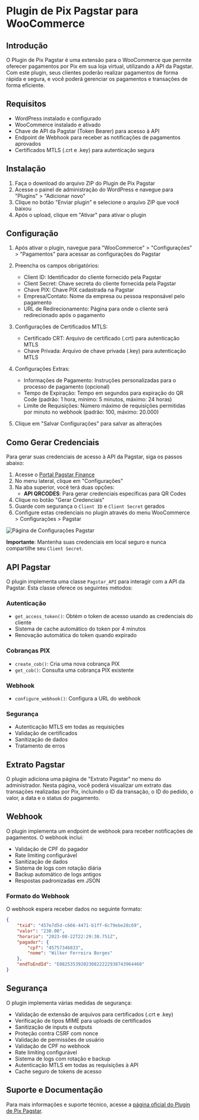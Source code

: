 # Plugin de Pix Pagstar para WooCommerce

## Introdução

O Plugin de Pix Pagstar é uma extensão para o WooCommerce que permite oferecer pagamentos por Pix em sua loja virtual, utilizando a API da Pagstar. Com este plugin, seus clientes poderão realizar pagamentos de forma rápida e segura, e você poderá gerenciar os pagamentos e transações de forma eficiente.

## Requisitos

* WordPress instalado e configurado
* WooCommerce instalado e ativado
* Chave de API da Pagstar (Token Bearer) para acesso à API
* Endpoint de Webhook para receber as notificações de pagamentos aprovados
* Certificados MTLS (.crt e .key) para autenticação segura

## Instalação

1. Faça o download do arquivo ZIP do Plugin de Pix Pagstar
2. Acesse o painel de administração do WordPress e navegue para "Plugins" > "Adicionar novo"
3. Clique no botão "Enviar plugin" e selecione o arquivo ZIP que você baixou
4. Após o upload, clique em "Ativar" para ativar o plugin

## Configuração

1. Após ativar o plugin, navegue para "WooCommerce" > "Configurações" > "Pagamentos" para acessar as configurações do Pagstar

2. Preencha os campos obrigatórios:
   * Client ID: Identificador do cliente fornecido pela Pagstar
   * Client Secret: Chave secreta do cliente fornecida pela Pagstar
   * Chave PIX: Chave PIX cadastrada na Pagstar
   * Empresa/Contato: Nome da empresa ou pessoa responsável pelo pagamento
   * URL de Redirecionamento: Página para onde o cliente será redirecionado após o pagamento

3. Configurações de Certificados MTLS:
   * Certificado CRT: Arquivo de certificado (.crt) para autenticação MTLS
   * Chave Privada: Arquivo de chave privada (.key) para autenticação MTLS

4. Configurações Extras:
   * Informações de Pagamento: Instruções personalizadas para o processo de pagamento (opcional)
   * Tempo de Expiração: Tempo em segundos para expiração do QR Code (padrão: 1 hora, mínimo: 5 minutos, máximo: 24 horas)
   * Limite de Requisições: Número máximo de requisições permitidas por minuto no webhook (padrão: 100, máximo: 20.000)

5. Clique em "Salvar Configurações" para salvar as alterações

## Como Gerar Credenciais

Para gerar suas credenciais de acesso à API da Pagstar, siga os passos abaixo:

1. Acesse o [Portal Pagstar Finance](https://finance.pagstar.com)
2. No menu lateral, clique em "Configurações"
3. Na aba superior, você terá duas opções:
   - **API QRCODES**: Para gerar credenciais específicas para QR Codes
4. Clique no botão "Gerar Credenciais"
5. Guarde com segurança o `Client ID` e `Client Secret` gerados
6. Configure estas credenciais no plugin através do menu WooCommerce > Configurações > Pagstar

![Página de Configurações Pagstar](https://files.readme.io/c8f878449fba88d625143aaca203439d79fa49a69b007fbdec5767a2be745dd5-image.png)

**Importante**: Mantenha suas credenciais em local seguro e nunca compartilhe seu `Client Secret`.

## API Pagstar

O plugin implementa uma classe `Pagstar_API` para interagir com a API da Pagstar. Esta classe oferece os seguintes métodos:

### Autenticação
- `get_access_token()`: Obtém o token de acesso usando as credenciais do cliente
- Sistema de cache automático do token por 4 minutos
- Renovação automática do token quando expirado

### Cobranças PIX
- `create_cob()`: Cria uma nova cobrança PIX
- `get_cob()`: Consulta uma cobrança PIX existente

### Webhook
- `configure_webhook()`: Configura a URL do webhook

### Segurança
- Autenticação MTLS em todas as requisições
- Validação de certificados
- Sanitização de dados
- Tratamento de erros

## Extrato Pagstar

O plugin adiciona uma página de "Extrato Pagstar" no menu do administrador. Nesta página, você poderá visualizar um extrato das transações realizadas por Pix, incluindo o ID da transação, o ID do pedido, o valor, a data e o status do pagamento.

## Webhook

O plugin implementa um endpoint de webhook para receber notificações de pagamentos. O webhook inclui:

* Validação de CPF do pagador
* Rate limiting configurável
* Sanitização de dados
* Sistema de logs com rotação diária
* Backup automático de logs antigos
* Respostas padronizadas em JSON

### Formato do Webhook

O webhook espera receber dados no seguinte formato:

```json
{
    "txid": "457e7d5d-c666-4471-b1ff-6c79ebe28c69",
    "valor": "230.00",
    "horario": "2023-08-22T22:29:38.751Z",
    "pagador": {
        "cpf": "45757346833",
        "nome": "Wilker Ferreira Borges"
    },
    "endToEndId": "E0825353920230822222938743964460"
}
```

## Segurança

O plugin implementa várias medidas de segurança:

* Validação de extensão de arquivos para certificados (.crt e .key)
* Verificação de tipos MIME para uploads de certificados
* Sanitização de inputs e outputs
* Proteção contra CSRF com nonce
* Validação de permissões de usuário
* Validação de CPF no webhook
* Rate limiting configurável
* Sistema de logs com rotação e backup
* Autenticação MTLS em todas as requisições à API
* Cache seguro de tokens de acesso

## Suporte e Documentação

Para mais informações e suporte técnico, acesse a [página oficial do Plugin de Pix Pagstar](https://pagstar.com/plugin).
